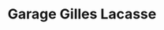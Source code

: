 ---
title: "Garage Gilles Lacasse"
url: /saint-victor/garage-gilles-lacasse/
shop: Autowerkstatt
---